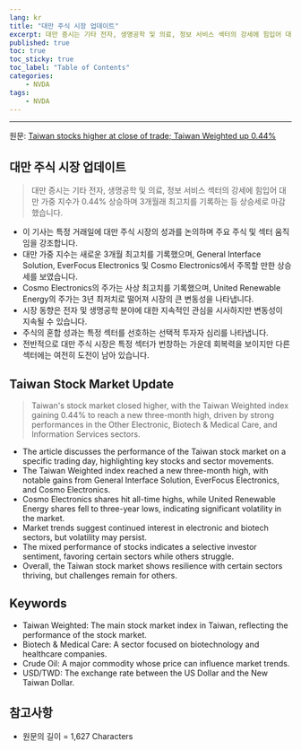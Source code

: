 ```yaml
---
lang: kr
title: "대만 주식 시장 업데이트"
excerpt: 대만 증시는 기타 전자, 생명공학 및 의료, 정보 서비스 섹터의 강세에 힘입어 대만 가중 지수가 0.44% 상승하며 3개월래 최고치를 기록하는 등 상승세로 마감했습니다.
published: true
toc: true
toc_sticky: true
toc_label: "Table of Contents"
categories:
    - NVDA
tags:
    - NVDA
---
```


---

  원문: [Taiwan stocks higher at close of trade; Taiwan Weighted up 0.44%](https://www.investing.com/news/stock-market-news/taiwan-stocks-higher-at-close-of-trade-taiwan-weighted-up-044-3801872)

## 대만 주식 시장 업데이트

> 대만 증시는 기타 전자, 생명공학 및 의료, 정보 서비스 섹터의 강세에 힘입어 대만 가중 지수가 0.44% 상승하며 3개월래 최고치를 기록하는 등 상승세로 마감했습니다.


- 이 기사는 특정 거래일에 대만 주식 시장의 성과를 논의하며 주요 주식 및 섹터 움직임을 강조합니다.
- 대만 가중 지수는 새로운 3개월 최고치를 기록했으며, General Interface Solution, EverFocus Electronics 및 Cosmo Electronics에서 주목할 만한 상승세를 보였습니다.
- Cosmo Electronics의 주가는 사상 최고치를 기록했으며, United Renewable Energy의 주가는 3년 최저치로 떨어져 시장의 큰 변동성을 나타냅니다.
- 시장 동향은 전자 및 생명공학 분야에 대한 지속적인 관심을 시사하지만 변동성이 지속될 수 있습니다.
- 주식의 혼합 성과는 특정 섹터를 선호하는 선택적 투자자 심리를 나타냅니다.
- 전반적으로 대만 주식 시장은 특정 섹터가 번창하는 가운데 회복력을 보이지만 다른 섹터에는 여전히 도전이 남아 있습니다.

## Taiwan Stock Market Update

> Taiwan's stock market closed higher, with the Taiwan Weighted index gaining 0.44% to reach a new three-month high, driven by strong performances in the Other Electronic, Biotech & Medical Care, and Information Services sectors.


- The article discusses the performance of the Taiwan stock market on a specific trading day, highlighting key stocks and sector movements.
- The Taiwan Weighted index reached a new three-month high, with notable gains from General Interface Solution, EverFocus Electronics, and Cosmo Electronics.
- Cosmo Electronics shares hit all-time highs, while United Renewable Energy shares fell to three-year lows, indicating significant volatility in the market.
- Market trends suggest continued interest in electronic and biotech sectors, but volatility may persist.
- The mixed performance of stocks indicates a selective investor sentiment, favoring certain sectors while others struggle.
- Overall, the Taiwan stock market shows resilience with certain sectors thriving, but challenges remain for others.

## Keywords

- Taiwan Weighted: The main stock market index in Taiwan, reflecting the performance of the stock market.
- Biotech & Medical Care: A sector focused on biotechnology and healthcare companies.
- Crude Oil: A major commodity whose price can influence market trends.
- USD/TWD: The exchange rate between the US Dollar and the New Taiwan Dollar.

## 참고사항

- 원문의 길이 = 1,627 Characters

